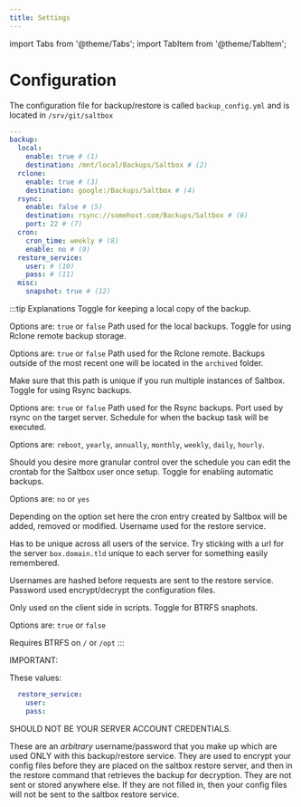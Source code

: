 ```yaml
---
title: Settings
---
```


import Tabs from '@theme/Tabs';
import TabItem from '@theme/TabItem';

# Configuration

The configuration file for backup/restore is called `backup_config.yml` and is located in `/srv/git/saltbox`

```yaml title="backup_config.yml"
---
backup:
  local:
    enable: true # (1)
    destination: /mnt/local/Backups/Saltbox # (2)
  rclone:
    enable: true # (3)
    destination: google:/Backups/Saltbox # (4)
  rsync:
    enable: false # (5)
    destination: rsync://somehost.com/Backups/Saltbox # (6)
    port: 22 # (7)
  cron:
    cron_time: weekly # (8)
    enable: no # (9)
  restore_service:
    user: # (10)
    pass: # (11)
  misc:
    snapshot: true # (12)
```

:::tip Explanations
<Tabs>
<TabItem value="local enable" label="1" default>
Toggle for keeping a local copy of the backup.

Options are: `true` or `false`
</TabItem>
<TabItem value="local destination" label="2">
Path used for the local backups.
</TabItem>
<TabItem value="rclone enable" label="3">
Toggle for using Rclone remote backup storage.

Options are: `true` or `false`
</TabItem>
<TabItem value="rclone destination" label="4">
Path used for the Rclone remote. Backups outside of the most recent one will be located in the `archived` folder.

Make sure that this path is unique if you run multiple instances of Saltbox.
</TabItem>
<TabItem value="rsync enable" label="5">
Toggle for using Rsync backups.

Options are: `true` or `false`
</TabItem>
<TabItem value="rsync destination" label="6">
Path used for the Rsync backups.
</TabItem>
<TabItem value="rsync port" label="7">
Port used by rsync on the target server.
</TabItem>
<TabItem value="cron cron_time" label="8">
Schedule for when the backup task will be executed.

Options are: `reboot`, `yearly`, `annually`, `monthly`, `weekly`, `daily`, `hourly`.

Should you desire more granular control over the schedule you can edit the crontab for the Saltbox user once setup.
</TabItem>
<TabItem value="cron enable" label="9">
Toggle for enabling automatic backups.

Options are: `no` or `yes`

Depending on the option set here the cron entry created by Saltbox will be added, removed or modified.
</TabItem>
<TabItem value="restore_service user" label="10">
Username used for the restore service.

Has to be unique across all users of the service. Try sticking with a url for the server `box.domain.tld` unique to each server for something easily remembered.

Usernames are hashed before requests are sent to the restore service.
</TabItem>
<TabItem value="restore_service pass" label="11">
Password used encrypt/decrypt the configuration files. 

Only used on the client side in scripts.
</TabItem>
<TabItem value="misc snapshot" label="12">
Toggle for BTRFS snaphots.

Options are: `true` or `false`

Requires BTRFS on `/` or `/opt`
</TabItem>
</Tabs>
:::


IMPORTANT:

These values:

```yaml
  restore_service:
    user: 
    pass: 
 ```

SHOULD NOT BE YOUR SERVER ACCOUNT CREDENTIALS.

These are an *arbitrary* username/password that you make up which are used ONLY with this backup/restore service.  They are used to encrypt your config files before they are placed on the saltbox restore server, and then in the restore command that retrieves the backup for decryption.  They are not sent or stored anywhere else.  If they are not filled in, then your config files will not be sent to the saltbox restore service.
